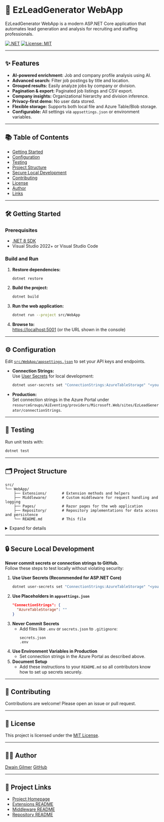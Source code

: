 ﻿# 🧠 EzLeadGenerator WebApp

EzLeadGenerator WebApp is a modern ASP.NET Core application that automates lead generation and analysis for recruiting and staffing professionals.

[![.NET](https://img.shields.io/badge/.NET-8.0-blue)](https://dotnet.microsoft.com/download)
[![License: MIT](https://img.shields.io/badge/License-MIT-yellow.svg)](LICENSE)

---

## ✨ Features

- **AI-powered enrichment:** Job and company profile analysis using AI.
- **Advanced search:** Filter job postings by title and location.
- **Grouped results:** Easily analyze jobs by company or division.
- **Pagination & export:** Paginated job listings and CSV export.
- **Company insights:** Organizational hierarchy and division inference.
- **Privacy-first demo:** No user data stored.
- **Flexible storage:** Supports both local file and Azure Table/Blob storage.
- **Configurable:** All settings via `appsettings.json` or environment variables.

---

## 📚 Table of Contents

- [Getting Started](#getting-started)
- [Configuration](#configuration)
- [Testing](#testing)
- [Project Structure](#project-structure)
- [Secure Local Development](#secure-local-development)
- [Contributing](#contributing)
- [License](#license)
- [Author](#author)
- [Links](#project-links)

---

## 🛠️ Getting Started

### Prerequisites

- [.NET 8 SDK](https://dotnet.microsoft.com/download)
- Visual Studio 2022+ or Visual Studio Code

### Build and Run

1. **Restore dependencies:**
    ```sh
    dotnet restore
    ```
2. **Build the project:**
    ```sh
    dotnet build
    ```
3. **Run the web application:**
    ```sh
    dotnet run --project src/WebApp
    ```
4. **Browse to:**  
   [https://localhost:5001](https://localhost:5001) (or the URL shown in the console)

---

## ⚙️ Configuration

Edit [`src/WebApp/appsettings.json`](src/WebApp/appsettings.json) to set your API keys and endpoints.

- **Connection Strings:**  
  Use [User Secrets](https://learn.microsoft.com/en-us/aspnet/core/security/app-secrets) for local development:
  ```sh
  dotnet user-secrets set "ConnectionStrings:AzureTableStorage" "<your-local-connection-string>"
  ```
- **Production:**  
  Set connection strings in the Azure Portal under  
  `resourceGroups/AiEventing/providers/Microsoft.Web/sites/EzLeadGenerator/connectionStrings`.

---

## 🧪 Testing

Run unit tests with:
```sh
dotnet test
```

---

## 🗂️ Project Structure
```
src/
└── WebApp/
    ├── Extensions/       # Extension methods and helpers
    ├── Middleware/       # Custom middleware for request handling and logging
    ├── Pages/            # Razor pages for the web application
    ├── Repository/       # Repository implementations for data access and persistence
    └── README.md         # This file
```
<details>
  <summary>Expand for details</summary>
  The solution is organized into several libraries and folders, most with its own documentation:

- [WebApp](.)

  Web application project that consumes the Application layer and provides a user interface for lead generation.
  - [Extensions](./Extensions/README.md) — Contains extension methods and helpers for the application layer.
  - [Middleware](./Middleware/README.md) — Custom middleware for request handling and logging.
  - [Repository](./Repository/README.md) — Contains repository implementations for data access and persistence.

  - [WebApp.UnitTests](tests/WebApp.UnitTests)
  Unit tests for the the Web Application.
</details>

---

## 🔒 Secure Local Development

**Never commit secrets or connection strings to GitHub.**  
Follow these steps to test locally without violating security:

1. **Use User Secrets (Recommended for ASP.NET Core)**
    ```sh
    dotnet user-secrets set "ConnectionStrings:AzureTableStorage" "<your-local-connection-string>"
    ```
2. **Use Placeholders in `appsettings.json`**
    ```json
    "ConnectionStrings": {
      "AzureTableStorage": ""
    }
    ```
3. **Never Commit Secrets**
    - Add files like `.env` or `secrets.json` to `.gitignore`:
      ```
      secrets.json
      .env
      ```
4. **Use Environment Variables in Production**
    - Set connection strings in the Azure Portal as described above.
5. **Document Setup**
    - Add these instructions to your `README.md` so all contributors know how to set up secrets securely.

---

## 🤝 Contributing

Contributions are welcome! Please open an issue or pull request.

---

## 📄 License

This project is licensed under the [MIT License](../LICENSE).

---

## 🧑‍💻 Author

[Dwain Gilmer](mailto:dwaine.gilmer@protonmail.com)
[GitHub](https://github.com/DwaineDGIlmer)  

---

## 🔗 Project Links

- [Project Homepage](https://github.com/DwaineDGIlmer/EzLeadGenerator)
- [Extensions README](./Extensions/README.md)
- [Middleware README](./Middleware/README.md)
- [Repository README](./Respository/README.md)
